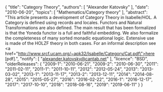 {
    "title": "Category Theory",
    "authors": [
        "Alexander Katovsky"
    ],
    "date": "2010-06-20",
    "topics": [
        "Mathematics/Category theory"
    ],
    "abstract": "This article presents a development of Category Theory in Isabelle/HOL. A Category is defined using records and locales. Functors and Natural Transformations are also defined. The main result that has been formalized is that the Yoneda functor is a full and faithful embedding. We also formalize the completeness of many sorted monadic equational logic. Extensive use is made of the HOLZF theory in both cases. For an informal description see <a href=\"http://www.srcf.ucam.org/~apk32/Isabelle/Category/Cat.pdf\">here [pdf]</a>.",
    "notify": [
        "alexander.katovsky@cantab.net"
    ],
    "licence": "BSD",
    "olderReleases": {
        "2009-1": "2010-06-21",
        "2009-2": "2010-06-30",
        "2011": "2011-02-11",
        "2011-1": "2011-10-11",
        "2012": "2012-05-24",
        "2013": "2013-03-02",
        "2013-1": "2013-11-17",
        "2013-2": "2013-12-11",
        "2014": "2014-08-28",
        "2015": "2015-05-27",
        "2016": "2016-02-22",
        "2016-1": "2016-12-17",
        "2017": "2017-10-10",
        "2018": "2018-08-16",
        "2019": "2019-06-11"
    }
}